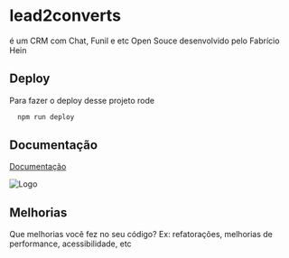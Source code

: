 
# lead2converts

é um CRM com Chat, Funil e etc Open Souce desenvolvido pelo Fabrício Hein


## Deploy

Para fazer o deploy desse projeto rode

```bash
  npm run deploy
```


## Documentação

[Documentação](https://link-da-documentação)


![Logo](https://dev-to-uploads.s3.amazonaws.com/uploads/articles/th5xamgrr6se0x5ro4g6.png)


## Melhorias

Que melhorias você fez no seu código? Ex: refatorações, melhorias de performance, acessibilidade, etc

